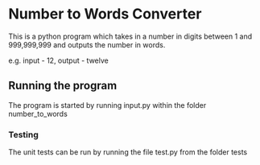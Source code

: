 # Number to Words Converter

This is a python program which takes in a number in digits between 1 and 999,999,999 and outputs the number in words.

e.g. input - 12, output - twelve

## Running the program

The program is started by running input.py within the folder number_to_words

### Testing

The unit tests can be run by running the file test.py from the folder tests